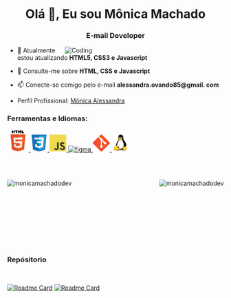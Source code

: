 

<h1 align="center">Olá 👋, Eu sou Mônica Machado</h1>
<h3 align="center" text-color="#628FDB">E-mail Developer</h3>
<img align="right" alt="Coding" width="370" src="https://c.tenor.com/DBqjevyA2o4AAAAd/bongo-cat-codes.gif">

- 🌱 Atualmente estou atualizando **HTML5, CSS3 e Javascript**

- 💬 Consulte-me sobre **HTML, CSS e Javascript**

- 📫 Conecte-se comigo pelo e-mail **alessandra.ovando85@gmail. com**

- Perfil Profissional: [Mônica Alessandra](https://linkedin.com/in/monicaalessandra)

<h3 align="left">Ferramentas e Idiomas:</h3>
<p align="left"> <a href="https://www.w3. org/html/" target="_blank" rel="noreferrer"> <img src="https://raw.githubusercontent.com/devicons/devicon/master/icons/html5/html5-original-wordmark.svg" alt ="html5" width="50" height="50"/> </a> <a href="https://www.w3schools.com/css/" target="_blank" rel="noreferrer"> <img src="https://github.com/devicons/devicon/blob/master/icons/css3/css3-original.svg" alt="css3" width="40" height="40"/></a><a href="https://developer.mozilla.org/en-US/docs/Web/JavaScript" target="_blank" rel="noreferrer"> <img src="https://raw.githubusercontent.com/devicons/devicon/master/icons/javascript/javascript-original.svg" alt="javascript" width="40" height=" 40"/> <a href="https:// www.figma.com/" target="_blank" rel="noreferrer"> <img src="https://www.vectorlogo.zone/logos/figma/figma-icon.svg" alt="figma" width= "40" height="40"/> </a> <a href="https://git-scm.com/" target="_blank" rel="noreferrer"> <img src="https://github.com/devicons/devicon/blob/master/icons/git/git-original.svg" alt="git" width="40" height="40"/> </a>  </a><a href="https://www.linux.org/" target="_blank" rel="noreferrer"> <img src="https://github.com/devicons/devicon/blob/master/icons/linux/linux-original.svg" alt="linux" width="40" height="40"/> </a> </p>
<br>
<br>
<p>
  <img align="left" src="https://github-readme-stats.vercel.app/api?username=monicamachadodev&show_icons=true&locale=en&theme=tokyonight" alt="monicamachadodev" />
  <img align="right" src="https://github-readme-stats.vercel.app/api/top-langs?username=monicamachadodev&show_icons=true&locale=en&layout=compact&theme=tokyonight&card_width=300px" alt="monicamachadodev" />
</p>
<br><br><br><br><br><br><br><br><br>
<h3 align="left">Repósitorio</h3>
<br>

[![Readme Card](https://github-readme-stats.vercel.app/api/pin/?username=monicamachadodev&repo=projeto-android)](https://github.com/monicamachadodev/projeto-android)
[![Readme Card](https://github-readme-stats.vercel.app/api/pin/?username=monicamachadodev&repo=projeto-cordel)](https://github.com/monicamachadodev/projeto-cordel)
